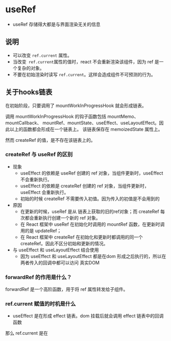 # useRef

- useRef 存储得大都是与界面渲染无关的信息
## 说明
- 可以改变 `ref.current` 属性。
- 当改变` ref.current`属性的值时，react 不会重新渲染该组件，因为 ref 是一个复杂的对象。
- 不要在初始渲染时读写 `ref.current`。这样会造成组件不可预测的行为。



## 关于hooks链表
 在初始阶段，只要调用了 mountWorkInProgressHook 就会形成链表。

调用 mountWorkInProgressHook 的钩子函数包括 mountMemo、mountCallback、
mountRef、mountState、useEffect、useLayoutEffect。因此以上的函数都会形成在一个链表上。
该链表保存在 memoizedState 属性上。

然而 createRef 的值，是不存在该链表上的。

### createRef 与 useRef 的区别
- 现象
  - useEffect 的依赖是 useRef 创建的 ref 对象，当组件更新时，useEffect 不会重新执行。
  - useEffect 的依赖是 createRef 创建的 ref 对象，当组件更新时，useEffect 会重新执行。
  - 初始的时候 createRef 不需要传入初值。因为传入的初值是不会用到的
- 原因
  - 在更新的时候，useRef 是从 链表上获取的旧的ref对象；而 createRef 每次都会重新执行创建一个新的 ref 对象。
  - 在 React 框架中 useRef 在初始化时调用的 mountRef 函数，在更新时调用的是 updateRef；
  - 在 React 框架中 createRef 在初始化和更新时都调用的同一个 createRef。因此不区分初始和更新的情况。
- 与 useEffect 和 useLayoutEffect 结合使用
  - 因为 useEffect 和 useLayoutEffect 都是在dom 形成之后执行的，所以在两者传入的回调中都可以访问 真实DOM
### forwardRef 的作用是什么？
forwardRef 是一个高阶函数，用于将 ref 属性转发给子组件。

### ref.current 赋值的时机是什么

- useEffect 是在形成 effect 链表。dom 挂载后就会调用 effect 链表中的回调函数


那么 ref.current 是在